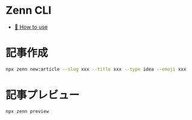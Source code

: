 # Zenn CLI

* [📘 How to use](https://zenn.dev/zenn/articles/zenn-cli-guide)

# 記事作成

```sh
npx zenn new:article --slug xxx --title xxx --type idea --emoji xxx
```

# 記事プレビュー

```sh
npx zenn preview
```
